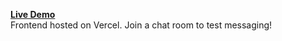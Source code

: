 **[Live Demo](https://chat-client-teal-eight.vercel.app/login)**  
Frontend hosted on Vercel. Join a chat room to test messaging!
